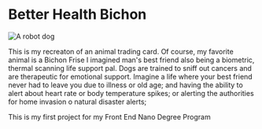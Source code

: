 # Better Health Bichon

![A robot dog](https://user-images.githubusercontent.com/103009026/202947789-e6a778e3-2507-4d96-a63f-072eac72b378.jpg)

This is my recreaton of an animal trading card.
Of course, my favorite animal is a Bichon Frise
I imagined man's best friend also being a biometric, thermal scanning life support pal.
Dogs are trained to sniff out cancers and are therapeutic for emotional support.
Imagine a life where your best friend never had to leave you due to illness or old age;
and having the ability to alert about heart rate or body temperature spikes;
or alerting the authorities for home invasion o natural disaster alerts;

This is my first project for my Front End Nano Degree Program
